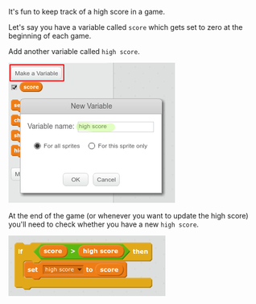 It's fun to keep track of a high score in a game. 

Let's say you have a variable called `score` which gets set to zero at the beginning of each game. 

Add another variable called `high score`. 

![screenshot](images/make-high-score-variable.png)

At the end of the game (or whenever you want to update the high score) you'll need to check whether you have a new `high score`. 

![screenshot](images/check-for-high-score.png)





